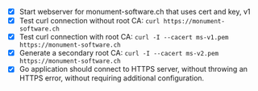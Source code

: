 - [X] Start webserver for monument-software.ch that uses cert and key, v1
- [X] Test curl connection without root CA: `curl https://monument-software.ch`
- [X] Test curl connection with root CA: `curl -I --cacert ms-v1.pem https://monument-software.ch`
- [X] Generate a secondary root CA: `curl -I --cacert ms-v2.pem https://monument-software.ch`
- [X] Go application should connect to HTTPS server, without throwing an HTTPS error, without requiring additional configuration.
